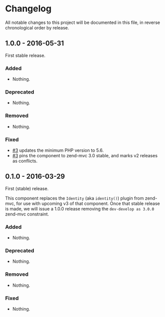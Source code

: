 # Changelog

All notable changes to this project will be documented in this file, in reverse chronological order by release.

## 1.0.0 - 2016-05-31

First stable release.

### Added

- Nothing.

### Deprecated

- Nothing.

### Removed

- Nothing.

### Fixed

- [#3](https://github.com/zendframework/zend-mvc-plugin-identity/pull/3)
  updates the minimum PHP version to 5.6.
- [#3](https://github.com/zendframework/zend-mvc-plugin-identity/pull/3)
  pins the component to zend-mvc 3.0 stable, and marks v2 releases as conflicts.

## 0.1.0 - 2016-03-29

First (stable) release.

This component replaces the `Identity` (aka `identity()`) plugin from
zend-mvc, for use with upcoming v3 of that component. Once that stable release
is made, we will issue a 1.0.0 release removing the `dev-develop as 3.0.0`
zend-mvc constraint.

### Added

- Nothing.

### Deprecated

- Nothing.

### Removed

- Nothing.

### Fixed

- Nothing.
